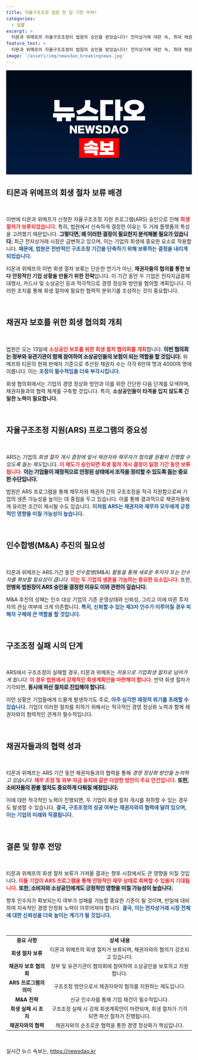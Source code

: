 ```yaml
---
title: 자율구조조정 법원 한 달 기한 부여!
categories:
  - 법률
excerpt: >
  티몬과 위메프의 자율구조조정이 법원의 승인을 받았습니다! 전자상거래 대란 속, 최대 채권자 보호를 위한 긴급 협의회가 열린다. 성공적인 인수자 확보가 성패의 열쇠로, 소비자 환불 문제도 포함되어 있습니다. 지금 클릭해 자세한 내용을 확인하세요!
feature_text: >
  티몬과 위메프의 자율구조조정이 법원의 승인을 받았습니다! 전자상거래 대란 속, 최대 채권자 보호를 위한 긴급 협의회가 열린다. 성공적인 인수자 확보가 성패의 열쇠로, 소비자 환불 문제도 포함되어 있습니다. 지금 클릭해 자세한 내용을 확인하세요!
image: '/assets/img/newsdao_breakingnews.jpg'
---
```


<p><img src="/assets/img/newsdao_breakingnews.jpg" alt="pcversion 속보" /></p>

<h2 data-ke-size="size26">티몬과 위메프의 회생 절차 보류 배경</h2>

<p data-ke-size="size16">&nbsp;</p>

<p>이번에 티몬과 위메프가 신청한 자율구조조정 지원 프로그램(ARS) 승인으로 인해 <b><span style="color: #ee2323;">회생 절차가 보류되었습니다.</span></b> 특히, 법원에서 신속하게 결정한 이유는 두 거래 플랫폼의 특성을 고려했기 때문입니다. <b><span style="background-color: #21538527;">그렇다면, 왜 이러한 결정이 필요한지 분석해볼 필요가 있습니다.</span></b> 최근 전자상거래 시장은 급변하고 있으며, 이는 기업의 회생에 중요한 요소로 작용합니다. <b><span style="color: #1a5490;">때문에, 법원은 전반적인 구조조정 기간을 단축하기 위해 보류하는 결정을 내리게 되었습니다.</span></b> </p>

<p>티몬과 위메프의 이번 회생 절차 보류는 단순한 연기가 아닌, <b>채권자들의 협의를 통한 보다 안정적인 기업 상황을 만들기 위한 전략</b>입니다. 이 기간 동안 두 기업은 전자지급결제대행사, 카드사 및 소상공인 등과 적극적으로 경영 정상화 방안을 협의할 계획입니다. 이러한 조치를 통해 회생 절차에 필요한 협력적 분위기를 조성하는 것이 중요합니다.</p>

<p data-ke-size="size16">&nbsp;</p>

<h2 data-ke-size="size26">채권자 보호를 위한 회생 협의회 개최</h2>

<p data-ke-size="size16">&nbsp;</p>

<p>법원은 오는 13일에 <b><span style="color: #ee2323;">소상공인 보호를 위한 회생 절차 협의회를 개최</span></b>합니다. <b><span style="background-color: #21538527;">이번 협의회는 정부와 유관기관이 함께 참여하여 소상공인들의 보험이 되는 역할을 할 것입니다.</span></b> 위메프와 티몬의 현재 판매자 기준으로 추산된 채권자 수는 각각 6만여 명과 4000여 명에 이릅니다. 이는 <b><span style="color: #1a5490;">조정이 필수적임을 더욱 부각시킵니다.</span></b> </p>

<p>회생 협의회에서는 기업의 경영 정상화 방안과 이를 위한 간단한 다음 단계를 모색하며, 채권자들과의 협력 체계를 구축할 것입니다. 특히, <b>소상공인들이 타격을 입지 않도록 긴밀한 노력이 필요합니다.</b></p>

<p data-ke-size="size16">&nbsp;</p>

<h2 data-ke-size="size26">자율구조조정 지원(ARS) 프로그램의 중요성</h2>

<p data-ke-size="size16">&nbsp;</p>

<p>ARS는 기업의 <em>회생 절차 개시 결정에 앞서 채권자와 채무자가 협의를 원활히 진행할 수 있도록 돕는 제도</em>입니다. <b><span style="color: #ee2323;">이 제도가 승인되면 회생 절차 개시 결정이 일정 기간 동안 보류됩니다.</span></b> <b><span style="background-color: #21538527;">이는 기업들이 재정적으로 안정된 상태에서 조직을 정리할 수 있도록 돕는 중요한 수단입니다.</span></b> </p>

<p>법원은 ARS 프로그램을 통해 채무자와 채권자 간의 구조조정을 적극 지원함으로써 기업의 생존 가능성을 높이는 데 중점을 두고 있습니다. 이를 통해 결과적으로 채권자들에게 유리한 조건이 제시될 수도 있습니다. <b><span style="color: #1a5490;">이처럼 ARS는 채권자와 채무자 모두에게 긍정적인 영향을 미칠 가능성이 높습니다.</span></b> </p>

<p data-ke-size="size16">&nbsp;</p>

<h2 data-ke-size="size26">인수합병(M&A) 추진의 필요성</h2>

<p data-ke-size="size16">&nbsp;</p>

<p>티몬과 위메프는 ARS 기간 동안 <em>인수합병(M&amp;A) 활동을 통해 새로운 투자자 또는 인수자를 확보할 필요성이 큽니다.</em> <b><span style="color: #ee2323;">이는 두 기업의 생존을 가늠하는 중요한 요소입니다.</span></b> 또한, <b><span style="background-color: #21538527;">안병욱 법원장이 ARS 승인을 결정한 이유도 이와 관련이 깊습니다.</span></b> </p>

<p>M&amp;A 추진의 성패는 인수 대상 기업의 기존 운영상태와 신뢰성, 그리고 이에 따른 투자자의 관심 여부에 크게 의존합니다. <b><span style="color: #1a5490;">특히, 신뢰할 수 있는 제3자 인수가 이루어질 경우 피해자 구제에 큰 역할을 할 것입니다.</span></b> </p>

<p data-ke-size="size16">&nbsp;</p>

<h2 data-ke-size="size26">구조조정 실패 시의 단계</h2>

<p data-ke-size="size16">&nbsp;</p>

<p>ARS에서 구조조정이 실패할 경우, 티몬과 위메프는 <em>자동으로 기업회생 절차로 넘어가게 됩니다.</em> <b><span style="color: #ee2323;">이 경우 법원에서 강제적인 회생계획안을 마련해야 합니다.</span></b> 만약 회생 절차가 기각되면, <b><span style="background-color: #21538527;">동시에 파산 절차로 진입해야 합니다.</span></b> </p>

<p>이런 상황은 기업들에게 드물게 발생하기도 주로, <b><span style="color: #1a5490;">아주 심각한 재정적 위기를 초래할 수 있습니다.</span></b> 기업이 이러한 절차를 피하기 위해서는 적극적인 경영 정상화 노력과 함께 채권자와의 협력적인 관계가 필수적입니다.</p>

<p data-ke-size="size16">&nbsp;</p>

<h2 data-ke-size="size26">채권자들과의 협력 성과</h2>

<p data-ke-size="size16">&nbsp;</p>

<p>티몬과 위메프는 ARS 기간 동안 채권자들과의 협력을 통해 <em>경영 정상화 방안을 논의하고 있습니다.</em> <b><span style="color: #ee2323;">채무 조정 및 외부 자금 유치와 같은 다양한 방안이 주요 안건입니다.</span></b> <b><span style="background-color: #21538527;">또한, 소비자들의 환불 절차도 중요하게 다뤄질 예정입니다.</span></b> </p>

<p>이에 대한 적극적인 노력이 진행되면, 두 기업이 회생 절차 개시를 취하할 수 있는 경우도 발생할 수 있습니다. <b><span style="color: #1a5490;">결국, 구조조정의 성공 여부는 채권자와의 협력에 달려 있으며, 이는 기업의 미래와 직결됩니다.</span></b> </p>

<p data-ke-size="size16">&nbsp;</p>

<h2 data-ke-size="size26">결론 및 향후 전망</h2>

<p data-ke-size="size16">&nbsp;</p>

<p>티몬과 위메프의 회생 절차 보류가 가져올 결과는 향후 시장에서도 큰 영향을 미칠 것입니다. <b><span style="color: #ee2323;">이들 기업이 ARS 프로그램을 통해 안정적인 재무 상태로 회복할 수 있을지 기대됩니다.</span></b> <b><span style="background-color: #21538527;">또한, 소비자와 소상공인에게도 긍정적인 영향을 미칠 가능성이 높습니다.</span></b> </p>

<p>향후 인수자가 확보되는지 여부가 성패를 가늠할 중요한 기준이 될 것이며, 만일에 대비하여 지속적인 경영 안정화 노력이 이루어져야 합니다. <b><span style="color: #1a5490;">결국, 이는 전자상거래 시장 전체에 대한 신뢰성을 더욱 높이는 계기가 될 것입니다.</span></b> </p>

<p data-ke-size="size16">&nbsp;</p>

<table style="width: 100%; border-collapse: collapse;">
<tr>
<td style="text-align: center; height: 17px;"><b>중요 사항</b></td>
<td style="text-align: center; height: 17px;"><b>상세 내용</b></td>
</tr>
<tr>
<td style="text-align: center; height: 17px;"><b>회생 절차 보류</b></td>
<td style="text-align: center; height: 17px;">티몬과 위메프의 회생 절차가 보류되며, 채권자와의 협의가 강조되고 있습니다.</td>
</tr>
<tr>
<td style="text-align: center; height: 17px;"><b>채권자 보호 협의회</b></td>
<td style="text-align: center; height: 17px;">정부 및 유관기관이 협의회에 참여하여 소상공인을 보호하고 지원합니다.</td>
</tr>
<tr>
<td style="text-align: center; height: 17px;"><b>ARS 프로그램의 의미</b></td>
<td style="text-align: center; height: 17px;">구조조정 방안으로서 채권자와의 협의를 지원하는 제도입니다.</td>
</tr>
<tr>
<td style="text-align: center; height: 17px;"><b>M&A 전략</b></td>
<td style="text-align: center; height: 17px;">신규 인수자를 통해 기업 재건이 필수적입니다.</td>
</tr>
<tr>
<td style="text-align: center; height: 17px;"><b>회생 실패 시 조치</b></td>
<td style="text-align: center; height: 17px;">구조조정 실패 시 강제 회생계획안이 마련되며, 회생 절차가 기각되면 파산 절차가 진행됩니다.</td>
</tr>
<tr>
<td style="text-align: center; height: 17px;"><b>채권자와의 협력</b></td>
<td style="text-align: center; height: 17px;">채권자와의 순조로운 협력을 통한 경영 정상화가 핵심입니다.</td>
</tr>
</table>

<p data-ke-size="size16">&nbsp;</p>
실시간 뉴스 속보는, <a href="https://newsdao.kr" rel="dofollow">https://newsdao.kr</a>


